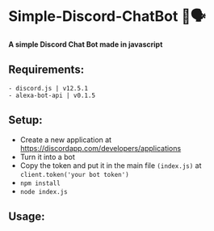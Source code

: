# Simple-Discord-ChatBot 🤖🗣
**A simple Discord Chat Bot made in javascript**

## Requirements:
```
- discord.js | v12.5.1
- alexa-bot-api | v0.1.5
```

## Setup:
- Create a new application at https://discordapp.com/developers/applications
- Turn it into a bot
- Copy the token and put it in the main file `(index.js)` at `client.token('your bot token')`
- `npm install`
- `node index.js`

## Usage:
